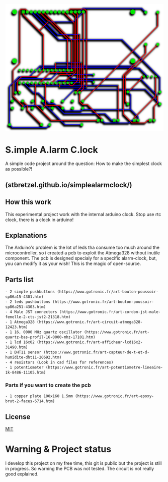 ![PCB](/pub.png)

# S.imple A.larm C.lock

A simple code project around the question:
How to make the simplest clock as possible?!

## (stbretzel.github.io/simplealarmclock/) 

## How this work

This experimental project work with the internal arduino clock. Stop use rtc clock, there is a clock in arduino!

## Explanations

The Arduino's problem is the lot of leds tha consume too much around the microcontroller, so i created a pcb to exploit the Atmega328 without inutile component. The pcb is designed specialy for a specific alarm-clock, but, you can modify it as your wish! This is the magic of open-source.

## Parts list

```
- 2 simple pushbuttons (https://www.gotronic.fr/art-bouton-poussoir-sp86a15-4301.htm)
- 2 leds pushbuttons (https://www.gotronic.fr/art-bouton-poussoir-sp86a251-4303.htm)
- 4 Male JST connectors (https://www.gotronic.fr/art-cordon-jst-male-femelle-2-cts-jst2-21318.htm)
- 1 Atmega328 (https://www.gotronic.fr/art-circuit-atmega328-12423.htm)
- 1 16, 0000 MHz quartz oscillator (https://www.gotronic.fr/art-quartz-bas-profil-16-0000-mhz-17101.htm)
- 1 lcd 16x02 (https://www.gotronic.fr/art-afficheur-lcd16x2-31490.htm)
- 1 DHT11 sensor (https://www.gotronic.fr/art-capteur-de-t-et-d-humidite-dht11-20692.htm)
- 4 resistors (Look in cad files for references)
- 1 potentiometer (https://www.gotronic.fr/art-potentiometre-lineaire-1k-8486-11105.htm)
```
### Parts if you want to create the pcb

```
- 1 copper plate 100x160 1.5mm (https://www.gotronic.fr/art-epoxy-brut-2-faces-6714.htm)
```

## License

[MIT](https://choosealicense.com/licenses/mit/)

# Warning & Project status

I develop this project on my free time, this git is public but the project is still in progress. So warning the PCB was not tested. The circuit is not really good explained.
